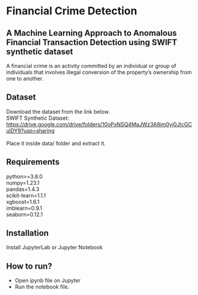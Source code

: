 # Financial Crime Detection
## A Machine Learning Approach to Anomalous Financial Transaction Detection using SWIFT synthetic dataset
A financial crime is an activity committed by an individual or group of individuals that involves illegal conversion of the property’s ownership from one to another.

## Dataset
Download the dataset from the link below. <br/>
SWIFT Synthetic Dataset: https://drive.google.com/drive/folders/10oPxNSQ4MaJWz3A8im0yj0JIcGCulDY9?usp=sharing
<br/><br/>
Place it inside data/ folder and extract it. 

## Requirements
python>=3.8.0 <br/>
numpy=1.23.1<br/>
pandas=1.4.3<br/>
scikit-learn=1.1.1<br/>
xgboost=1.6.1<br/>
imblearn=0.9.1<br/>
seaborn=0.12.1<br/>

## Installation
Install JupyterLab or Jupyter Notebook

## How to run?
- Open ipynb file on Jupyter <br/>
- Run the notebook file. <br/>
